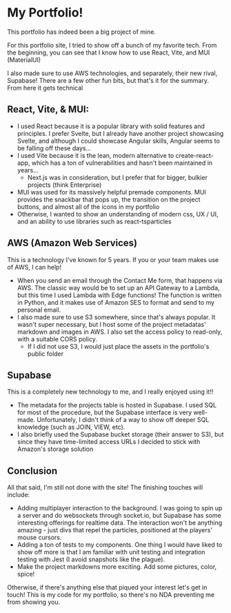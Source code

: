 # My Portfolio!

This portfolio has indeed been a big project of mine.

For this portfolio site, I tried to show off a bunch of my favorite tech.
From the beginning, you can see that I know how to use React, Vite, and MUI (MaterialUI)

I also made sure to use AWS technologies, and separately, their new rival, Supabase!
There are a few other fun bits, but that's it for the summary. From here it gets technical

## React, Vite, & MUI:

- I used React because it is a popular library with solid features and principles. I prefer Svelte, but I already have another project showcasing Svelte, and although I could showcase Angular skills, Angular seems to be falling off these days...
- I used Vite because it is the lean, modern alternative to create-react-app, which has a ton of vulnerabilities and hasn't been maintained in years...
  - Next.js was in consideration, but I prefer that for bigger, bulkier projects (think Enterprise)
- MUI was used for its massively helpful premade components. MUI provides the snackbar that pops up, the transition on the project buttons, and almost all of the icons in my portfolio
- Otherwise, I wanted to show an understanding of modern css, UX / UI, and an ability to use libraries such as react-tsparticles

## AWS (Amazon Web Services)

This is a technology I've known for 5 years. If you or your team makes use of AWS, I can help!

- When you send an email through the Contact Me form, that happens via AWS. The classic way would be to set up an API Gateway to a Lambda, but this time I used Lambda with Edge functions! The function is written in Python, and it makes use of Amazon SES to format and send to my personal email.
- I also made sure to use S3 somewhere, since that's always popular. It wasn't super necessary, but I host some of the project metadatas' markdown and images in AWS. I also set the access policy to read-only, with a suitable CORS policy.
  - If I did not use S3, I would just place the assets in the portfolio's public folder

## Supabase

This is a completely new technology to me, and I really enjoyed using it!!

- The metadata for the projects table is hosted in Supabase. I used SQL for most of the procedure, but the Supabase interface is very well-made. Unfortunately, I didn't think of a way to show off deeper SQL knowledge (such as JOIN, VIEW, etc).
- I also briefly used the Supabase bucket storage (their answer to S3), but since they have time-limited access URLs I decided to stick with Amazon's storage solution

## Conclusion

All that said, I'm still not done with the site! The finishing touches will include:

- Adding multiplayer interaction to the background. I was going to spin up a server and do websockets through socket.io, but Supabase has some interesting offerings for realtime data. The interaction won't be anything amazing - just divs that repel the particles, positioned at the players' mouse cursors.
- Adding a ton of tests to my components. One thing I would have liked to show off more is that I am familiar with unit testing and integration testing with Jest (I avoid snapshots like the plague).
- Make the project markdowns more exciting. Add some pictures, color, spice!

Otherwise, if there's anything else that piqued your interest let's get in touch! This is my code for my portfolio, so there's no NDA preventing me from showing you.
